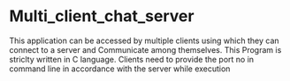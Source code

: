 # Multi_client_chat_server
This application can be accessed by multiple clients using which they can connect to a server and Communicate among themselves.
This Program is striclty written in C language.
Clients need to provide the port no in command line in accordance with the server while execution
